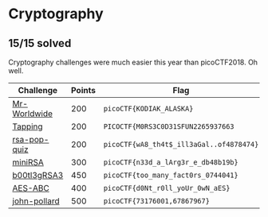 # Cryptography
## 15/15 solved

Cryptography challenges were much easier this year than picoCTF2018. Oh well.

|Challenge|Points|Flag|
|---------|------|----|
|[Mr-Worldwide](Mr-Worldwide/Mr-Worldwide.md)|200|`picoCTF{KODIAK_ALASKA}`|
|[Tapping](Tapping/Tapping.md)|200|`PICOCTF{M0RS3C0D31SFUN2265937663`|
|[rsa-pop-quiz](rsa-pop-quiz/rsa-pop-quiz.md)|200|`picoCTF{wA8_th4t$_ill3aGal..of4878474}`|
|[miniRSA](miniRSA/miniRSA.md)|300|`picoCTF{n33d_a_lArg3r_e_db48b19b}`|
|[b00tl3gRSA3](b00tl3gRSA3/b00tl3gRSA3.md)|450|`picoCTF{too_many_fact0rs_0744041}`|
|[AES-ABC](AES-ABC/AES-ABC.md)|400|`picoCTF{d0Nt_r0ll_yoUr_0wN_aES}`|
|[john-pollard](john-pollard/john-pollard.md)|500|`picoCTF{73176001,67867967}`|
